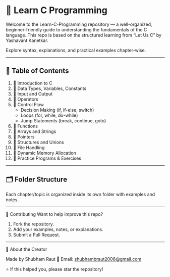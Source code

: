 # 🚀 Learn C Programming

Welcome to the Learn-C-Programming repository — a well-organized, beginner-friendly guide to understanding the fundamentals of the C language. This repo is based on the structured learning from “Let Us C” by Yashavant Kanetkar.

Explore syntax, explanations, and practical examples chapter-wise.

---

## 📘 Table of Contents

1. 🔹 Introduction to C
2. 🔹 Data Types, Variables, Constants
3. 🔹 Input and Output
4. 🔹 Operators
5. 🔹 Control Flow
    - Decision Making (if, if-else, switch)
    - Loops (for, while, do-while)
    - Jump Statements (break, continue, goto)
6. 🔹 Functions
7. 🔹 Arrays and Strings
8. 🔹 Pointers
9. 🔹 Structures and Unions
10. 🔹 File Handling
11. 🔹 Dynamic Memory Allocation
12. 🔹 Practice Programs & Exercises

---

## 🗂️ Folder Structure

Each chapter/topic is organized inside its own folder with examples and notes.

---

🙌 Contributing
Want to help improve this repo?
  1. Fork the repository.
  2. Add your examples, notes, or explanations.
  3. Submit a Pull Request.

---

🙋 About the Creator

Made by Shubham Raut
📧 Email: shubhambraut2006@gmail.com

⭐ If this helped you, please star the repository!

